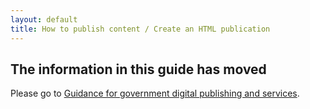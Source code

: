```yaml
---
layout: default
title: How to publish content / Create an HTML publication
---
```


## The information in this guide has moved

Please go to [Guidance for government digital publishing and services](https://www.gov.uk/government-digital-guidance/content-publishing).

